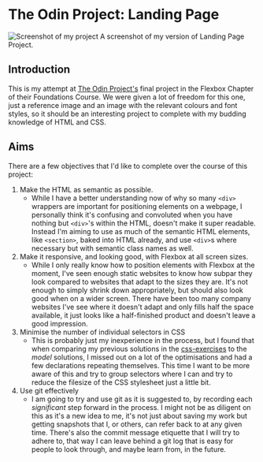 # The Odin Project: Landing Page

![Screenshot of my project](image.jpg)
A screenshot of my version of Landing Page Project.

## Introduction

This is my attempt at [The Odin Project's](https://www.theodinproject.com/) final project in the Flexbox Chapter of their Foundations Course. We were given a lot of freedom for this one, just a reference image and an image with the relevant colours and font styles, so it should be an interesting project to complete with my budding knowledge of HTML and CSS.

## Aims

There are a few objectives that I'd like to complete over the course of this project:
1. Make the HTML as semantic as possible.
    - While I have a better understanding now of why so many `<div>` wrappers are important for positioning elements on a webpage, I personally think it's confusing and convoluted when you have nothing but `<div>`'s within the HTML, doesn't make it super readable. Instead I'm aiming to use as much of the semantic HTML elements, like `<section>`, baked into HTML already, and use `<div>`s where necessary but with semantic class names as well.
2. Make it responsive, and looking good, with Flexbox at all screen sizes.
    - While I only really know how to position elements with Flexbox at the moment, I've seen enough static websites to know how subpar they look compared to websites that adapt to the sizes they are. It's not enough to simply shrink down appropriately, but should also look good when on a wider screen. There have been too many company websites I've see where it doesn't adapt and only fills half the space available, it just looks like a half-finished product and doesn't leave a good impression.
3. Minimise the number of individual selectors in CSS
    - This is probably just my inexperience in the process, but I found that when comparing my previous solutions in the [css-exercises](https://github.com/TheOdinProject/css-exercises) to the *model* solutions, I missed out on a lot of the optimisations and had a few declarations repeating themselves. This time I want to be more aware of this and try to group selectors where I can and try to reduce the filesize of the CSS stylesheet just a little bit.
4. Use git effectively
    - I am going to try and use git as it is suggested to, by recording each *significant* step forward in the process. I might not be as diligent on this as it's a new idea to me, it's not just about saving my work but getting snapshots that I, or others, can refer back to at any given time. There's also the commit message etiquette that I will try to adhere to, that way I can leave behind a git log that is easy for people to look through, and maybe learn from, in the future.
